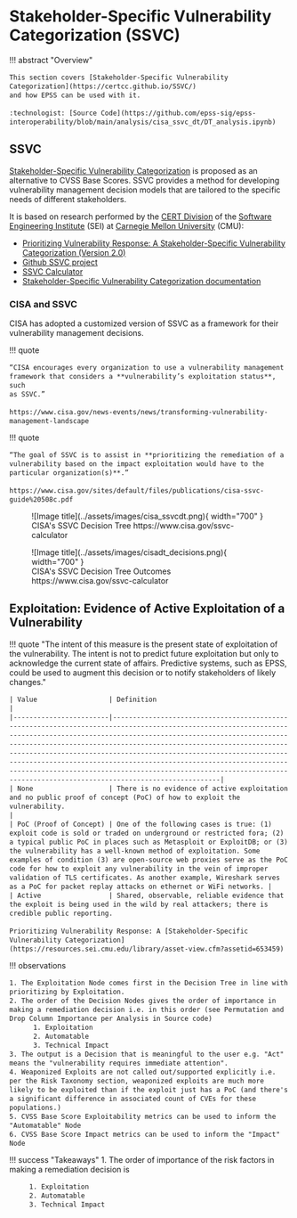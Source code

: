 # Stakeholder-Specific Vulnerability Categorization (SSVC)

<!-- 
note: the SSVC documentation site certcc.github.io/SSVC is slated to go online in mid-March 2024.
Until then, it just redirects to an SSVC calculator https://certcc.github.io/SSVC/ssvc-calc/
-->

!!! abstract "Overview"

    This section covers [Stakeholder-Specific Vulnerability Categorization](https://certcc.github.io/SSVC/)
    and how EPSS can be used with it.

    :technologist: [Source Code](https://github.com/epss-sig/epss-interoperability/blob/main/analysis/cisa_ssvc_dt/DT_analysis.ipynb) 
  

## SSVC

[Stakeholder-Specific Vulnerability Categorization](https://certcc.github.io/SSVC/) is proposed as an alternative to 
CVSS Base Scores. SSVC provides a method for developing vulnerability management decision models that are tailored to the
specific needs of different stakeholders. 

It is based on research performed by the [CERT Division](https://www.sei.cmu.edu/about/divisions/cert/)
of the [Software Engineering Institute](https://www.sei.cmu.edu) (SEI) at [Carnegie Mellon University](https://www.cmu.edu) (CMU):

- [Prioritizing Vulnerability Response: A Stakeholder-Specific Vulnerability Categorization (Version 2.0)](https://resources.sei.cmu.edu/library/asset-view.cfm?assetid=653459)
- [Github SSVC project](https://github.com/CERTCC/SSVC)
- [SSVC Calculator](https://certcc.github.io/SSVC/ssvc-calc/)
- [Stakeholder-Specific Vulnerability Categorization documentation](https://certcc.github.io/SSVC/)

### CISA and SSVC

CISA has adopted a customized version of SSVC as a framework for their vulnerability management decisions.

!!! quote

    “CISA encourages every organization to use a vulnerability management
    framework that considers a **vulnerability’s exploitation status**, such
    as SSVC.”

    https://www.cisa.gov/news-events/news/transforming-vulnerability-management-landscape
  
!!! quote

    “The goal of SSVC is to assist in **prioritizing the remediation of a
    vulnerability based on the impact exploitation would have to the
    particular organization(s)**.”

    https://www.cisa.gov/sites/default/files/publications/cisa-ssvc-guide%20508c.pdf


  
<figure markdown>
![Image title](../assets/images/cisa_ssvcdt.png){ width="700" }
<figcaption>CISA's SSVC Decision Tree https://www.cisa.gov/ssvc-calculator</figcaption> 
</figure>
  
<figure markdown>
![Image title](../assets/images/cisadt_decisions.png){ width="700" }
<figcaption>CISA's SSVC Decision Tree Outcomes https://www.cisa.gov/ssvc-calculator</figcaption> 
</figure>


## Exploitation: Evidence of Active Exploitation of a Vulnerability

!!! quote
    "The intent of this measure is the present state of exploitation of the
    vulnerability. The intent is not to predict future exploitation but only
    to acknowledge the current state of affairs. Predictive systems, such as
    EPSS, could be used to augment this decision or to notify stakeholders
    of likely changes."


    | Value                  | Definition                                                                                                                                                                                                                                                                                                                                                                                                                                                                                                                          |
    |------------------------|-------------------------------------------------------------------------------------------------------------------------------------------------------------------------------------------------------------------------------------------------------------------------------------------------------------------------------------------------------------------------------------------------------------------------------------------------------------------------------------------------------------------------------------|
    | None                   | There is no evidence of active exploitation and no public proof of concept (PoC) of how to exploit the vulnerability.                                                                                                                                                                                                                                                                                                                                                                                                               |
    | PoC (Proof of Concept) | One of the following cases is true: (1) exploit code is sold or traded on underground or restricted fora; (2) a typical public PoC in places such as Metasploit or ExploitDB; or (3) the vulnerability has a well-known method of exploitation. Some examples of condition (3) are open-source web proxies serve as the PoC code for how to exploit any vulnerability in the vein of improper validation of TLS certificates. As another example, Wireshark serves as a PoC for packet replay attacks on ethernet or WiFi networks. |
    | Active                 | Shared, observable, reliable evidence that the exploit is being used in the wild by real attackers; there is credible public reporting.                                             

    Prioritizing Vulnerability Response: A [Stakeholder-Specific Vulnerability Categorization](https://resources.sei.cmu.edu/library/asset-view.cfm?assetid=653459)
                                                                                                                                                                                                                                        

!!! observations
    
    1. The Exploitation Node comes first in the Decision Tree in line with prioritizing by Exploitation.
    2. The order of the Decision Nodes gives the order of importance in making a remediation decision i.e. in this order (see Permutation and Drop Column Importance per Analysis in Source code)
          1. Exploitation
          2. Automatable
          3. Technical Impact
    3. The output is a Decision that is meaningful to the user e.g. "Act" means the "vulnerability requires immediate attention".
    4. Weaponized Exploits are not called out/supported explicitly i.e. per the Risk Taxonomy section, weaponized exploits are much more likely to be exploited than if the exploit just has a PoC (and there's a significant difference in associated count of CVEs for these populations.)
    5. CVSS Base Score Exploitability metrics can be used to inform the "Automatable" Node
    6. CVSS Base Score Impact metrics can be used to inform the "Impact" Node

!!! success "Takeaways"
    1. The order of importance of the risk factors in making a remediation decision is

         1. Exploitation
         2. Automatable
         3. Technical Impact



